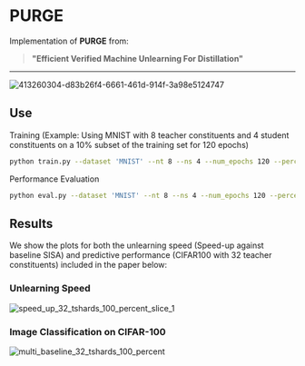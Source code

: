 # PURGE

Implementation of **PURGE** from:  
> **"Efficient Verified Machine Unlearning For Distillation"**  
---
![413260304-d83b26f4-6661-461d-914f-3a98e5124747](https://github.com/user-attachments/assets/6e3e5248-b23f-41bf-ba1e-33b15a9f7462)


## Use
Training (Example: Using MNIST with 8 teacher constituents and 4 student constituents on a 10% subset of the training set for 120 epochs)
```bash
python train.py --dataset 'MNIST' --nt 8 --ns 4 --num_epochs 120 --percent 10
```
Performance Evaluation
```bash
python eval.py --dataset 'MNIST' --nt 8 --ns 4 --num_epochs 120 --percent 10
```

## Results
We show the plots for both the unlearning speed (Speed-up against baseline SISA) and predictive performance (CIFAR100 with 32 teacher constituents) included in the paper below:
### Unlearning Speed
![speed_up_32_tshards_100_percent_slice_1](https://github.com/user-attachments/assets/bebe8076-407b-4138-8b72-613adaa5a887)
### Image Classification on CIFAR-100
![multi_baseline_32_tshards_100_percent](https://github.com/user-attachments/assets/43ac105d-e94a-453c-ae7f-02e8be3090f5)

